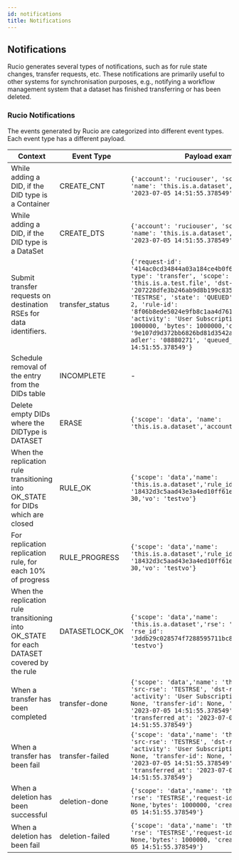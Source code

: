 ```yaml
---
id: notifications
title: Notifications
---
```


## Notifications

Rucio generates several types of notifications, such as for rule state changes, transfer requests, etc.
These notifications are primarily useful to other systems for synchronisation purposes, e.g., notifying a workflow management system that a dataset has finished transferring or has been deleted.

### Rucio Notifications

The events generated by Rucio are categorized into different event types. Each event type has a different payload.

| Context                                                                                    | Event Type      | Payload example                                                                                                                                                                                                                                                                                                                                                                                                                                                                                      |
|--------------------------------------------------------------------------------------------|-----------------|------------------------------------------------------------------------------------------------------------------------------------------------------------------------------------------------------------------------------------------------------------------------------------------------------------------------------------------------------------------------------------------------------------------------------------------------------------------------------------------------------|
| While adding a DID, if the DID type is a Container                                         | CREATE_CNT      | ```{'account': 'ruciouser', 'scope': 'data', 'name': 'this.is.a.dataset', 'expired_at': '2023-07-05 14:51:55.378549' or None}```                                                                                                                                                                                                                                                                                                                                                                     |
| While adding a DID, if the DID type is a DataSet                                           | CREATE_DTS      | ```{'account': 'ruciouser', 'scope': 'data', 'name': 'this.is.a.dataset', 'expired_at': '2023-07-05 14:51:55.378549' or None}```                                                                                                                                                                                                                                                                                                                                                                     |
| Submit transfer requests on destination RSEs for data identifiers.                         | transfer_status | ```{'request-id': '414ac0cd34844a03a184ce4b0f640dd1', 'request-type': 'transfer', 'scope': 'data', 'name': 'this.is.a.test.file', 'dst-rse-id': '207228dfe3b246ab9d8b199c8358e864', 'dst-rse': 'TESTRSE', 'state': 'QUEUED', 'retry-count': 2, 'rule-id': '8f06b8ede5024e9fb8c1aa4d761627f0', 'activity': 'User Subscription', 'file-size': 1000000, 'bytes': 1000000,'checksum-md5': '9e107d9d372bb6826bd81d3542a419d6', 'checksum-adler': '08880271', 'queued_at': '2023-07-05 14:51:55.378549'}``` |
| Schedule removal of the entry from the DIDs table                                          | INCOMPLETE      | -                                                                                                                                                                                                                                                                                                                                                                                                                                                                                                    |
| Delete empty DIDs where the DIDType is DATASET                                             | ERASE           | ```{'scope': 'data', 'name': 'this.is.a.dataset','account': 'root'}```                                                                                                                                                                                                                                                                                                                                                                                                                               |
| When the replication rule transitioning into OK_STATE for DIDs which are closed            | RULE_OK         | ```{'scope': 'data','name': 'this.is.a.dataset','rule_id': '18432d3c5aad43e3a4ed10ff61e5d1ce','progress': 30,'vo': 'testvo'}```                                                                                                                                                                                                                                                                                                                                                                      |
| For replication replication rule, for each 10% of progress                                 | RULE_PROGRESS   | ```{'scope': 'data','name': 'this.is.a.dataset','rule_id': '18432d3c5aad43e3a4ed10ff61e5d1ce','progress': 30,'vo': 'testvo'}```                                                                                                                                                                                                                                                                                                                                                                      |
| When the replication rule transitioning into OK_STATE for each DATASET covered by the rule | DATASETLOCK_OK  | ```{'scope': 'data','name': 'this.is.a.dataset','rse': 'TESTRSE', 'rse_id': '3ddb29c028574f7288595711bc83f3e6''vo': 'testvo'}```                                                                                                                                                                                                                                                                                                                                                                      |
| When a transfer has been completed                                                         | transfer-done   | ```{'scope': 'data','name': 'this.is.a.dataset', 'src-rse': 'TESTRSE', 'dst-rse': 'TESTRSE', 'activity': 'User Subscription', 'request-id': None, 'transfer-id': None, 'created_at': '2023-07-05 14:51:55.378549', 'transferred_at': '2023-07-05 14:51:55.378549'}```                                                                                                                                                                                                                                                                                                                                         |
| When a transfer has been fail                                                              | transfer-failed | ```{'scope': 'data','name': 'this.is.a.dataset', 'src-rse': 'TESTRSE', 'dst-rse': 'TESTRSE', 'activity': 'User Subscription', 'request-id': None, 'transfer-id': None, 'created_at': '2023-07-05 14:51:55.378549', 'transferred_at': '2023-07-05 14:51:55.378549'}```                                                                                                                                                                                                                                                                                                                                         |
| When a deletion has been successful                                                        | deletion-done   | ```{'scope': 'data','name': 'this.is.a.dataset', 'rse': 'TESTRSE','request-id': None, 'url': None,'bytes': 1000000, 'created_at': '2023-07-05 14:51:55.378549'}```                                                                                                                                                                                                                                                                                                                                    |
| When a deletion has been fail                                                              | deletion-failed |  ```{'scope': 'data','name': 'this.is.a.dataset', 'rse': 'TESTRSE','request-id': None, 'url': None,'bytes': 1000000, 'created_at': '2023-07-05 14:51:55.378549'}```                                                                                                                                                                                                                                                                                                                                   |
